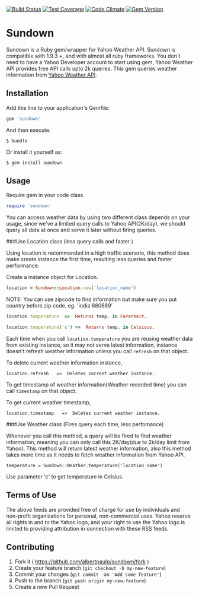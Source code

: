 [![Build Status](https://travis-ci.org/albertpaulp/sundown.svg?branch=master)](https://travis-ci.org/albertpaulp/sundown)
[![Test Coverage](https://codeclimate.com/github/albertpaulp/sundown/badges/coverage.svg)](https://codeclimate.com/github/albertpaulp/sundown/coverage)
[![Code Climate](https://codeclimate.com/github/albertpaulp/sundown/badges/gpa.svg)](https://codeclimate.com/github/albertpaulp/sundown)
[![Gem Version](https://badge.fury.io/rb/sundown.svg)](https://badge.fury.io/rb/sundown)

# Sundown

Sundown is a Ruby gem/wrapper for Yahoo Weather API. Sundown is compatible with 1.9.3 +, and with almost all ruby frameworks. You don't need to have a Yahoo Developer account to start using gem, Yahoo Weather API provides free API calls upto 2k queries.
This gem queries weather information from  [Yahoo Weather API](https://developer.yahoo.com/weather/).

## Installation

Add this line to your application's Gemfile:

```ruby
gem 'sundown'
```

And then execute:

    $ bundle

Or install it yourself as:

    $ gem install sundown

## Usage

Require gem in your code class.
```ruby
require 'sundown'
```

You can access weather data by using two different class depends on your usage, since we've a limited query calls to Yahoo API(2K/day), we should query all data at once and serve it later without firing queries.

###Use Location class (less query calls and faster )

Using location is recommended in a high traffic scenario, this method does make create instance the first time, resulting less queries and faster performance.

Create a instance object for Location.

```ruby
location = Sundown::Location.new('location_name')
``` 

NOTE: You can use zipcode to find information but make sure you put country before zip code.
eg. 'india 680689'

```ruby
location.temperature  =>  Returns temp. in Farenheit.
```
```ruby
location.temperature('c') =>  Returns temp. in Celsious.
```

Each time when you call ```location.temperature``` you are reusing weather data from existing instance, so it may not serve latest information, instance doesn't refresh weather information unless you call ```refresh``` on that object.

To delete current weather information instance,

```
location.refresh   =>  Deletes current weather instance.
```
To get timestamp of weather information(Weather recorded time) you can call ```timestamp``` on that object.

To get current weather timestamp,

```
location.timestamp   =>  Deletes current weather instance.
```

###Use Weather class (Fires query each time, less perfomance)

Whenever you call this method, a query will be fired to find weather information, meaning you can only call this 2K/day(due to 2k/day limit from Yahoo). This method will return latest weather information, also this method takes more time as it needs to fetch weather information from Yahoo API.

```
temperature = Sundown::Weather.temperature('location_name')
```

Use parameter 'c' to get temperature in Celsius.

## Terms of Use

The above feeds are provided free of charge for use by individuals and non-profit organizations for personal, non-commercial uses. Yahoo reserve all rights in and to the Yahoo logo, and your right to use the Yahoo logo is limited to providing attribution in connection with these RSS feeds.

## Contributing

1. Fork it ( https://github.com/albertpaulp/sundown/fork )
2. Create your feature branch (`git checkout -b my-new-feature`)
3. Commit your changes (`git commit -am 'Add some feature'`)
4. Push to the branch (`git push origin my-new-feature`)
5. Create a new Pull Request
